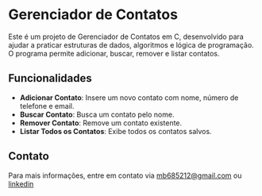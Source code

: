 # Gerenciador de Contatos

Este é um projeto de Gerenciador de Contatos em C, desenvolvido para ajudar a praticar estruturas de dados, algoritmos e lógica de programação. O programa permite adicionar, buscar, remover e listar contatos.

## Funcionalidades

- **Adicionar Contato**: Insere um novo contato com nome, número de telefone e email.
- **Buscar Contato**: Busca um contato pelo nome.
- **Remover Contato**: Remove um contato existente.
- **Listar Todos os Contatos**: Exibe todos os contatos salvos.

## Contato

Para mais informações, entre em contato via [mb685212@gmail.com](mailto:mb685212@gmail.com) ou [linkedin](https://linkedin.com/in/mateus-barros13)

